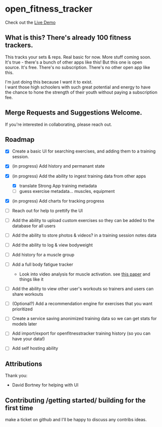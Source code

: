 # open_fitness_tracker

Check out the [Live Demo](https://openfitnesstracker.app/#/Exercises)

## What is this? There's already 100 fitness trackers.
This tracks your sets & reps. Real basic for now. More stuff coming soon.
It's true - there's a bunch of other apps like this! 
But this one is open source. It's free. There's no subscription. There's no other open app like this.

I'm just doing this because I want it to exist.  
I want those high schoolers with such great potential and energy to have the chance to hone the strength of their youth without paying a subscription fee.

## Merge Requests and Suggestions Welcome. 
If you're interested in collaborating, please reach out. 

## Roadmap
- [x] Create a basic UI for searching exercises, and adding them to a training session. 
- [x] (in progress) Add history and permanant state 
- [x] (in progress) Add the ability to ingest training data from other apps
    - [x] translate Strong App training metadata
    - [ ] guess exercise metadata... muscles, equipment
- [x] (in progress) Add charts for tracking progress
- [ ] Reach out for help to prettify the UI
- [ ] Add the ability to upload custom exercises so they can be added to the database for all users
- [ ] Add the ability to store photos & videos? in a training session notes data
- [ ] Add the ability to log & view bodyweight
- [ ] Add history for a muscle group
- [ ] Add a full body fatigue tracker
    - Look into video analysis for muscle activation. see [this paper](https://musclesinaction.cs.columbia.edu/) and things like it
- [ ] Add the ability to view other user's workouts so trainers and users can share workouts
- [ ] (Optional?) Add a recommendation engine for exercises that you want prioritized
- [ ] Create a service saving anonimized training data so we can get stats for models later
- [ ] Add import/export for openfitnesstracker training history (so you can have your data!)
- [ ] Add self hosting ability


## Attributions
Thank you:  
- David Bortney for helping with UI


## Contributing /getting started/ building for the first time
make a ticket on github and I'll be happy to discuss any contribs ideas.


